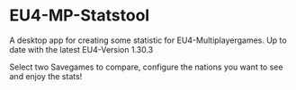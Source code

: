 # EU4-MP-Statstool
A desktop app for creating some statistic for EU4-Multiplayergames. Up to date with the latest EU4-Version 1.30.3

Select two Savegames to compare, configure the nations you want to see and enjoy the stats!
